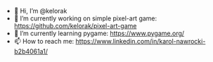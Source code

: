 - 👋 Hi, I’m @kelorak
- 🔭 I’m currently working on simple pixel-art game: https://github.com/kelorak/pixel-art-game
- 🌱 I’m currently learning pygame: https://www.pygame.org/
- 📫 How to reach me: https://www.linkedin.com/in/karol-nawrocki-b2b4061a1/

